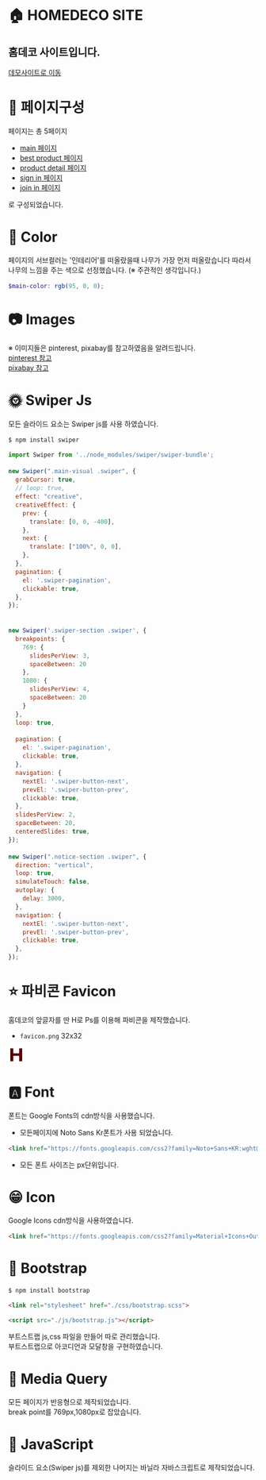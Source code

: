 # 🏠 HOMEDECO SITE
## 홈데코 사이트입니다.
[데모사이트로 이동](https://decosite.netlify.app/index.html)
# 📃 페이지구성
페이지는 총 5페이지
- [main 페이지](https://decosite.netlify.app/index.html)
- [best product 페이지](https://decosite.netlify.app/components/product.html)
- [product detail 페이지](https://decosite.netlify.app/components/detail-product.html)
- [sign in 페이지](https://decosite.netlify.app/components/login.html)
- [join in 페이지](https://decosite.netlify.app/components/signin.html)

로 구성되었습니다.
# 🌈 Color
페이지의 서브컬러는 '인테리어'를 떠올랐을때 나무가 가장 먼저 떠올랐습니다 따라서 나무의 느낌을 주는 색으로 선정했습니다. (※ 주관적인 생각입니다.)
```scss
$main-color: rgb(95, 0, 0);
```
# 📷 Images
※ 이미지들은 pinterest, pixabay를 참고하였음을 알려드립니다.  
[pinterest 참고](https://www.pinterest.co.kr/)  
[pixabay 참고](https://pixabay.com/ko/)
# 🌞 Swiper Js
모든 슬라이드 요소는 Swiper js를 사용 하였습니다.  
```
$ npm install swiper
```

```javascript
import Swiper from '../node_modules/swiper/swiper-bundle';

new Swiper(".main-visual .swiper", {
  grabCursor: true,
  // loop: true,
  effect: "creative",
  creativeEffect: {
    prev: {
      translate: [0, 0, -400],
    },
    next: {
      translate: ["100%", 0, 0],
    },
  },
  pagination: {
    el: '.swiper-pagination',
    clickable: true,
  },
});


new Swiper('.swiper-section .swiper', {
  breakpoints: {
    769: {
      slidesPerView: 3,
      spaceBetween: 20
    },
    1080: {
      slidesPerView: 4,
      spaceBetween: 20
    }
  },
  loop: true,

  pagination: {
    el: '.swiper-pagination',
    clickable: true,
  },
  navigation: {
    nextEl: '.swiper-button-next',
    prevEl: '.swiper-button-prev',
    clickable: true,
  },
  slidesPerView: 2,
  spaceBetween: 20,
  centeredSlides: true,
});

new Swiper(".notice-section .swiper", {
  direction: "vertical",
  loop: true,
  simulateTouch: false,
  autoplay: {
    delay: 3000,
  },
  navigation: {
    nextEl: '.swiper-button-next',
    prevEl: '.swiper-button-prev',
    clickable: true,
  },
});

```
# ⭐ 파비콘 Favicon
홈데코의 앞글자를 딴 H로 Ps를 이용해 파비콘을 제작했습니다. 
- `favicon.png` 32x32  

![favicon](./favicon.png)

# 🅰 Font
폰트는 Google Fonts의 cdn방식을 사용했습니다.
- 모든페이지에 Noto Sans Kr폰트가 사용 되었습니다.  
```html
<link href="https://fonts.googleapis.com/css2?family=Noto+Sans+KR:wght@100;300;400;500;700;900&display=swap" rel="stylesheet">
```
- 모든 폰트 사이즈는 px단위입니다.
# 😁 Icon
Google Icons cdn방식을 사용하였습니다.
```html
<link href="https://fonts.googleapis.com/css2?family=Material+Icons+Outlined" rel="stylesheet">
```
# 👢 Bootstrap
```
$ npm install bootstrap
```
```html
<link rel="stylesheet" href="./css/bootstrap.scss">
```
```html
<script src="./js/bootstrap.js"></script>
```
부트스트랩 js,css 파일을 만들어 따로 관리했습니다.  
부트스트랩으로 아코디언과 모달창을 구현하였습니다.
# 🔹 Media Query
모든 페이지가 반응형으로 제작되었습니다.  
break point를 769px,1080px로 잡았습니다.
# 🍋 JavaScript
슬라이드 요소(Swiper js)를 제외한 나머지는
바닐라 자바스크립트로 제작되었습니다.
